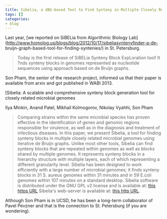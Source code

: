 ```yaml
---
title: Sibelia, a dBG-based Tool to Find Synteny in Multiple Closely Related Microbes
tags: []
categories:
- blog
---
```

Last year, [we reported on SiBELia from Algorithmic Biology
Lab](http://www.homolog.us/blogs/blog/2012/10/17/sibeliasyntenyfinder-a-de-
bruijn-graph-based-tool-for-finding-syntenies/) in St. Petersburg.
<!--more-->

> Today is the first release of SiBELia Synteny Block ExpLoration tool! It
?nds synteny blocks in genomes represented as nucleotide sequences using
approach based on de Bruijn graphs.

Son Pham, the senior of the research project, informed us that their paper is
available from arxiv and got published in WABI 2013.

[Sibelia: A scalable and comprehensive synteny block generation tool for
closely related microbial genomes

Ilya Minkin, Anand Patel, Mikhail Kolmogorov, Nikolay Vyahhi, Son Pham

> Comparing strains within the same microbial species has proven effective in
the identification of genes and genomic regions responsible for virulence, as
well as in the diagnosis and treatment of infectious diseases. In this paper,
we present Sibelia, a tool for finding synteny blocks in multiple closely
related microbial genomes using iterative de Bruijn graphs. Unlike most other
tools, Sibelia can find synteny blocks that are repeated within genomes as
well as blocks shared by multiple genomes. It represents synteny blocks in a
hierarchy structure with multiple layers, each of which representing a
different granularity level. Sibelia has been designed to work efficiently
with a large number of microbial genomes; it finds synteny blocks in 31 S.
aureus genomes within 31 minutes and in 59 E.coli genomes within 107 minutes
on a standard desktop. Sibelia software is distributed under the GNU GPL v2
license and is available at: [this https
URL](https://github.com/bioinf/Sibelia) Sibelia's web-server is available at:
[this http URL](http://etool.me/software/sibelia).

Although Son Pham is in UCSD, he has been a long-term collaborator of Pavel
Pevzner and that is the connection to St. Petersburg (if you are wondering).


